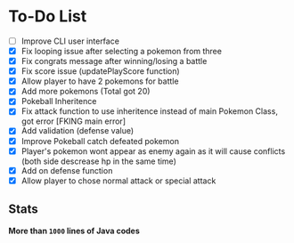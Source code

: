 # To-Do List

- [ ] Improve CLI user interface
- [x] Fix looping issue after selecting a pokemon from three
- [x] Fix congrats message after winning/losing a battle
- [x] Fix score issue (updatePlayScore function)
- [x] Allow player to have 2 pokemons for battle
- [x] Add more pokemons (Total got 20)
- [x] Pokeball Inheritence
- [x] Fix attack function to use inheritence instead of main Pokemon Class, got error [FKING main error]
- [x] Add validation (defense value)
- [x] Improve Pokeball catch defeated pokemon
- [x] Player's pokemon wont appear as enemy again as it will cause conflicts (both side descrease hp in the same time)
- [x] Add on defense function
- [x] Allow player to chose normal attack or special attack

## Stats

**More than `1000` lines of Java codes**
